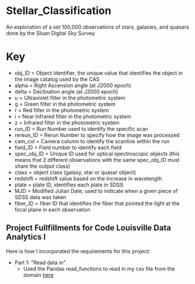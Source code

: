 # Stellar_Classification
An exploration of a set 100,000 observations of stars, galaxies, and quasars done by the Sloan Digital Sky Survey

# Key 
* obj_ID = Object Identifier, the unique value that identifies the object in the image catalog used by the CAS
* alpha = Right Ascension angle (at J2000 epoch)
* delta = Declination angle (at J2000 epoch)
* u = Ultraviolet filter in the photometric system
* g = Green filter in the photometric system
* r = Red filter in the photometric system
* i = Near Infrared filter in the photometric system
* z = Infrared filter in the photometric system
* run_ID = Run Number used to identify the specific scan
* rereun_ID = Rerun Number to specify how the image was processed
* cam_col = Camera column to identify the scanline within the run
* field_ID = Field number to identify each field
* spec_obj_ID = Unique ID used for optical spectroscopic objects (this means that 2 different observations with the same spec_obj_ID must share the output class)
* class = object class (galaxy, star or quasar object)
* redshift = redshift value based on the increase in wavelength
* plate = plate ID, identifies each plate in SDSS
* MJD = Modified Julian Date, used to indicate when a given piece of SDSS data was taken
* fiber_ID = fiber ID that identifies the fiber that pointed the light at the focal plane in each observation


## Project Fullfillments for Code Louisville Data Analytics I
Here is how I incorporated the requirements for this project:

* Part 1: "Read data in"
  - Used the Pandas read_functions to read in my csv file from the domain [here](https://www.kaggle.com/datasets/fedesoriano/stellar-classification-dataset-sdss17?resource=download)
  
